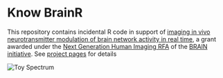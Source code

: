 Know BrainR
===========

This repository contains incidental R code in support of [imaging in vivo neurotransmitter modulation of brain network activity in real time](http://projectreporter.nih.gov/project_info_description.cfm?icde=0&aid=8828420), a grant awarded under the [Next Generation Human Imaging RFA](http://www.braininitiative.nih.gov/nih-brain-awards.htm#RFA-14-217) of the [BRAIN initiative](http://www.braininitiative.nih.gov/index.htm). See [project pages](http://wilcrofter.github.io/know_brainR/index.html) for details

![Toy Spectrum](http://wilcrofter.github.io/know_brainR/images/toy_spectrum.png)